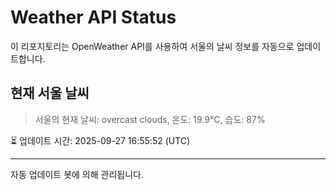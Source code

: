 
# Weather API Status

이 리포지토리는 OpenWeather API를 사용하여 서울의 날씨 정보를 자동으로 업데이트합니다.

## 현재 서울 날씨
> 서울의 현재 날씨: overcast clouds, 온도: 19.9°C, 습도: 87%

⏳ 업데이트 시간: 2025-09-27 16:55:52 (UTC)

---
자동 업데이트 봇에 의해 관리됩니다.
